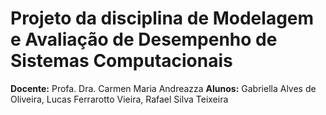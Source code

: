 # Projeto da disciplina de Modelagem e Avaliação de Desempenho de Sistemas Computacionais
**Docente:** Profa. Dra. Carmen Maria Andreazza
**Alunos:** Gabriella Alves de Oliveira, Lucas Ferrarotto Vieira, Rafael Silva Teixeira
